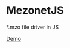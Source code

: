 # MezonetJS
*.mzo file driver in JS

[Demo](https://rawgit.com/hoge1e3/MezonetJS/master/parse.html)

